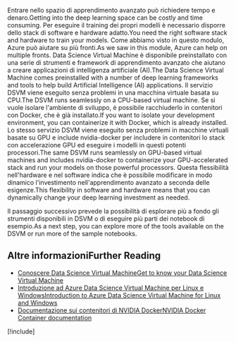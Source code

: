<span data-ttu-id="bf480-101">Entrare nello spazio di apprendimento avanzato può richiedere tempo e denaro.</span><span class="sxs-lookup"><span data-stu-id="bf480-101">Getting into the deep learning space can be costly and time consuming.</span></span> <span data-ttu-id="bf480-102">Per eseguire il training dei propri modelli è necessario disporre dello stack di software e hardware adatto.</span><span class="sxs-lookup"><span data-stu-id="bf480-102">You need the right software stack and hardware to train your models.</span></span> <span data-ttu-id="bf480-103">Come abbiamo visto in questo modulo, Azure può aiutare su più fronti.</span><span class="sxs-lookup"><span data-stu-id="bf480-103">As we saw in this module, Azure can help on multiple fronts.</span></span> <span data-ttu-id="bf480-104">Data Science Virtual Machine è disponibile preinstallato con una serie di strumenti e framework di apprendimento avanzato che aiutano a creare applicazioni di intelligenza artificiale (AI).</span><span class="sxs-lookup"><span data-stu-id="bf480-104">The Data Science Virtual Machine comes preinstalled with a number of deep learning frameworks and tools to help build Artificial Intelligence (AI) applications.</span></span> <span data-ttu-id="bf480-105">Il servizio DSVM viene eseguito senza problemi in una macchina virtuale basata su CPU.</span><span class="sxs-lookup"><span data-stu-id="bf480-105">The DSVM runs seamlessly on a CPU-based virtual machine.</span></span> <span data-ttu-id="bf480-106">Se si vuole isolare l'ambiente di sviluppo, è possibile racchiuderlo in contenitori con Docker, che è già installato.</span><span class="sxs-lookup"><span data-stu-id="bf480-106">If you want to isolate your development environment, you can containerize it with Docker, which is already installed.</span></span> <span data-ttu-id="bf480-107">Lo stesso servizio DSVM viene eseguito senza problemi in macchine virtuali basate su GPU e include nvidia-docker per includere in contenitori lo stack con accelerazione GPU ed eseguire i modelli in questi potenti processori.</span><span class="sxs-lookup"><span data-stu-id="bf480-107">The same DSVM runs seamlessly on GPU-based virtual machines and includes nvidia-docker to containerize your GPU-accelerated stack and run your models on those powerful processors.</span></span> <span data-ttu-id="bf480-108">Questa flessibilità nell'hardware e nel software indica che è possibile modificare in modo dinamico l'investimento nell'apprendimento avanzato a seconda delle esigenze.</span><span class="sxs-lookup"><span data-stu-id="bf480-108">This flexibility in software and hardware means that you can dynamically change your deep learning investment as needed.</span></span> 

<span data-ttu-id="bf480-109">Il passaggio successivo prevede la possibilità di esplorare più a fondo gli strumenti disponibili in DSVM o di eseguire più parti dei notebook di esempio.</span><span class="sxs-lookup"><span data-stu-id="bf480-109">As a next step, you can explore more of the tools available on the DSVM or run more of the sample notebooks.</span></span> 


## <a name="further-reading"></a><span data-ttu-id="bf480-110">Altre informazioni</span><span class="sxs-lookup"><span data-stu-id="bf480-110">Further Reading</span></span>

- [<span data-ttu-id="bf480-111">Conoscere Data Science Virtual Machine</span><span class="sxs-lookup"><span data-stu-id="bf480-111">Get to know your Data Science Virtual Machine</span></span>](https://docs.microsoft.com/azure/machine-learning/data-science-virtual-machine/dsvm-tools-overview)
- [<span data-ttu-id="bf480-112">Introduzione ad Azure Data Science Virtual Machine per Linux e Windows</span><span class="sxs-lookup"><span data-stu-id="bf480-112">Introduction to Azure Data Science Virtual Machine for Linux and Windows</span></span>](https://docs.microsoft.com/azure/machine-learning/data-science-virtual-machine/overview)
- [<span data-ttu-id="bf480-113">Documentazione sui contenitori di NVIDIA Docker</span><span class="sxs-lookup"><span data-stu-id="bf480-113">NVIDIA Docker Container documentation</span></span>](https://www.nvidia.com/object/docker-container.html)

[!include[](../../../includes/azure-sandbox-cleanup.md)]
